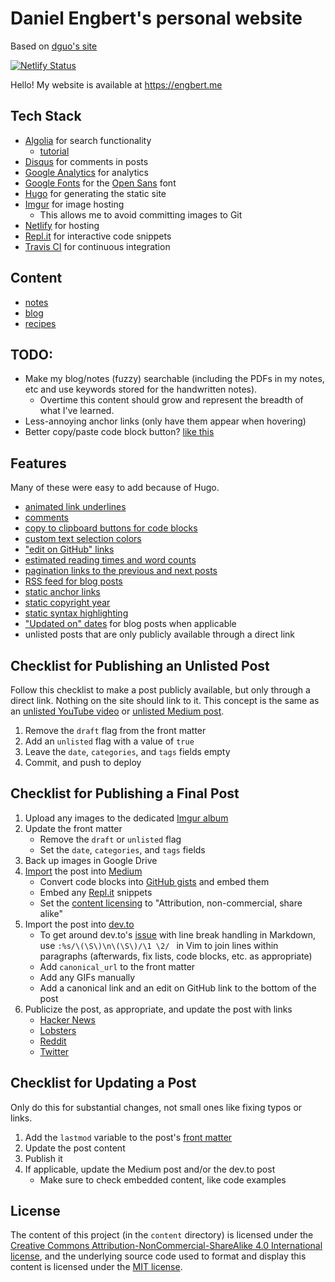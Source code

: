 # Daniel Engbert's personal website
Based on [dguo's site](https://github.com/dguo/dguo.github.io/)

[![Netlify Status](https://api.netlify.com/api/v1/badges/a3dceeb5-537a-444a-8bd1-e5d3487b5620/deploy-status)](https://app.netlify.com/sites/nifty-goodall-e57726/deploys)

Hello! My website is available at https://engbert.me

## Tech Stack

* [Algolia](https://algolia.com/) for search functionality
  * [tutorial](https://forestry.io/blog/search-with-algolia-in-hugo/)
* [Disqus](https://disqus.com/) for comments in posts
* [Google Analytics](https://www.google.com/analytics) for analytics
* [Google Fonts](https://fonts.google.com/) for the [Open Sans](https://fonts.google.com/specimen/Open+Sans) font
* [Hugo](https://gohugo.io/) for generating the static site
* [Imgur](https://imgur.com/) for image hosting
    * This allows me to avoid committing images to Git
* [Netlify](https://netlify.com/) for hosting
* [Repl.it](https://repl.it/) for interactive code snippets
* [Travis CI](https://travis-ci.org/) for continuous integration

## Content

* [notes](engbert.me/notes/)
* [blog](engbert.me/blog/)
* [recipes](engbert.me/recipes/)

## TODO:
* Make my blog/notes (fuzzy) searchable (including the PDFs in my notes, etc and use keywords stored for the handwritten notes).
  * Overtime this content should grow and represent the breadth of what I've learned.
* Less-annoying anchor links (only have them appear when hovering)
* Better copy/paste code block button? [like this](https://www.journaldev.com/15631/python-multiprocessing-example)

## Features

Many of these were easy to add because of Hugo.

* [animated link underlines](https://github.com/dguo/dguo.github.io/commit/14e51391329163fa414ac55d77fdf6da521ab644)
* [comments](https://github.com/dguo/dguo.github.io/commit/8bbd1e12cf145844e384b1858f169d96fd70b45c)
* [copy to clipboard buttons for code blocks](https://github.com/dguo/dguo.github.io/commit/6953658a361112c3d3f7c348a537a200d24c8c63)
* [custom text selection colors](https://github.com/dguo/dguo.github.io/commit/b6426c17c4fc7c1d53131c626f93481762919fc8)
* ["edit on GitHub" links](https://github.com/dguo/dguo.github.io/commit/a28a14aef5846cefe714b24a2cd67081398c71b7)
* [estimated reading times and word counts](https://github.com/dguo/dguo.github.io/commit/8471241935cc21e84b8e51f51d20b59226698551)
* [pagination links to the previous and next posts](https://github.com/dguo/dguo.github.io/commit/5e8f017598f5afe430398c45c3808f4968c8eee4)
* [RSS feed for blog posts](https://github.com/dguo/dguo.github.io/commit/2001465e76c58e409c60ff688dd779298ab5b1f4)
* [static anchor links](https://github.com/dguo/dguo.github.io/commit/d8f81fa4573ccdf90030cb8f1252ec27f330493f)
* [static copyright year](https://github.com/dguo/dguo.github.io/commit/a8a3e1acac919f759253f07ad8a466be8ba4fcfb)
* [static syntax highlighting](https://github.com/dguo/dguo.github.io/commit/3f02ffcd82883de75ac68151b1b518b045fb390b)
* ["Updated on" dates](https://github.com/dguo/dguo.github.io/commit/86db8a3831508876bd8836573af3e752300e07c1) for blog posts when applicable
* unlisted posts that are only publicly available through a direct link

## Checklist for Publishing an Unlisted Post

Follow this checklist to make a post publicly available, but only through a
direct link. Nothing on the site should link to it. This concept is the same as
an [unlisted YouTube video](https://support.google.com/youtube/answer/157177) or
[unlisted Medium
post](https://help.medium.com/hc/en-us/articles/215552778-Unlisted-publishing).

1. Remove the `draft` flag from the front matter
2. Add an `unlisted` flag with a value of `true`
3. Leave the `date`, `categories`, and `tags` fields empty
4. Commit, and push to deploy

## Checklist for Publishing a Final Post

1. Upload any images to the dedicated [Imgur album](https://imgur.com/a/mA7JRWp)
2. Update the front matter
    * Remove the `draft` or `unlisted` flag
    * Set the `date`, `categories`, and `tags` fields
3. Back up images in Google Drive
4. [Import](https://medium.com/p/import) the post into [Medium](https://medium.com/@dannyguo)
    * Convert code blocks into [GitHub gists](https://gist.github.com/) and embed them
    * Embed any [Repl.it](https://repl.it/repls) snippets
    * Set the [content licensing](https://help.medium.com/hc/en-us/articles/214741758-Content-licenses)
      to "Attribution, non-commercial, share alike"
5. Import the post into [dev.to](https://dev.to/)
    * To get around dev.to's [issue](https://github.com/thepracticaldev/dev.to/issues/575) with line break handling in Markdown, use `:%s/\(\S\)\n\(\S\)/\1 \2/ ` in Vim to join lines within paragraphs (afterwards, fix lists, code blocks, etc. as appropriate)
    * Add `canonical_url` to the front matter
    * Add any GIFs manually
    * Add a canonical link and an edit on GitHub link to the bottom of the post
6. Publicize the post, as appropriate, and update the post with links
    * [Hacker News](https://news.ycombinator.com/)
    * [Lobsters](https://lobste.rs/)
    * [Reddit](https://www.reddit.com/)
    * [Twitter](https://twitter.com/)

## Checklist for Updating a Post

Only do this for substantial changes, not small ones like fixing typos or links.

1. Add the `lastmod` variable to the post's [front
   matter](https://gohugo.io/content-management/front-matter/#front-matter-variables)
2. Update the post content
3. Publish it
4. If applicable, update the Medium post and/or the dev.to post
    * Make sure to check embedded content, like code examples

## License

The content of this project (in the `content` directory) is licensed under the
[Creative Commons Attribution-NonCommercial-ShareAlike 4.0 International
license](http://creativecommons.org/licenses/by-nc-sa/4.0/), and the underlying
source code used to format and display this content is licensed under the [MIT
license](https://github.com/dguo/dguo.github.io/blob/master/LICENSE.txt).
